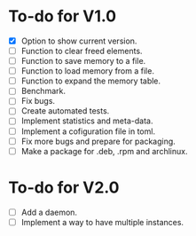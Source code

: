# To-do for V1.0
- [x] Option to show current version.
- [ ] Function to clear freed elements.
- [ ] Function to save memory to a file.
- [ ] Function to load memory from a file.
- [ ] Function to expand the memory table.
- [ ] Benchmark.
- [ ] Fix bugs.
- [ ] Create automated tests.
- [ ] Implement statistics and meta-data.
- [ ] Implement a cofiguration file in toml.
- [ ] Fix more bugs and prepare for packaging.
- [ ] Make a package for .deb, .rpm and archlinux.

# To-do for V2.0
- [ ] Add a daemon.
- [ ] Implement a way to have multiple instances.
